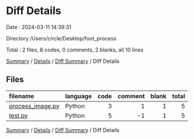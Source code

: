 # Diff Details

Date : 2024-03-11 14:39:31

Directory /Users/circle/Desktop/foot_process

Total : 2 files,  8 codes, 0 comments, 2 blanks, all 10 lines

[Summary](results.md) / [Details](details.md) / [Diff Summary](diff.md) / Diff Details

## Files
| filename | language | code | comment | blank | total |
| :--- | :--- | ---: | ---: | ---: | ---: |
| [process_image.py](/process_image.py) | Python | 3 | 1 | 1 | 5 |
| [test.py](/test.py) | Python | 5 | -1 | 1 | 5 |

[Summary](results.md) / [Details](details.md) / [Diff Summary](diff.md) / Diff Details